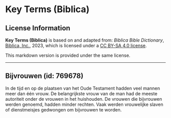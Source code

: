 # Key Terms (Biblica)

## License Information

**Key Terms (Biblica)** is based on and adapted from: _Biblica Bible Dictionary_, [Biblica, Inc.](https://www.biblica.com/), 2023, which is licensed under a [CC BY-SA 4.0 license](https://creativecommons.org/licenses/by-sa/4.0/legalcode.en).

This markdown version is provided under the same license.



--------------------------------

## Bijvrouwen (id: 769678)

In de tijd en op de plaatsen van het Oude Testament hadden veel mannen meer dan één vrouw. De belangrijkste vrouw van de man had de meeste autoriteit onder de vrouwen in het huishouden. De vrouwen die bijvrouwen werden genoemd, hadden minder rechten. Vaak werden vrouwelijke slaven of dienstmeisjes gedwongen om bijvrouwen te worden.


